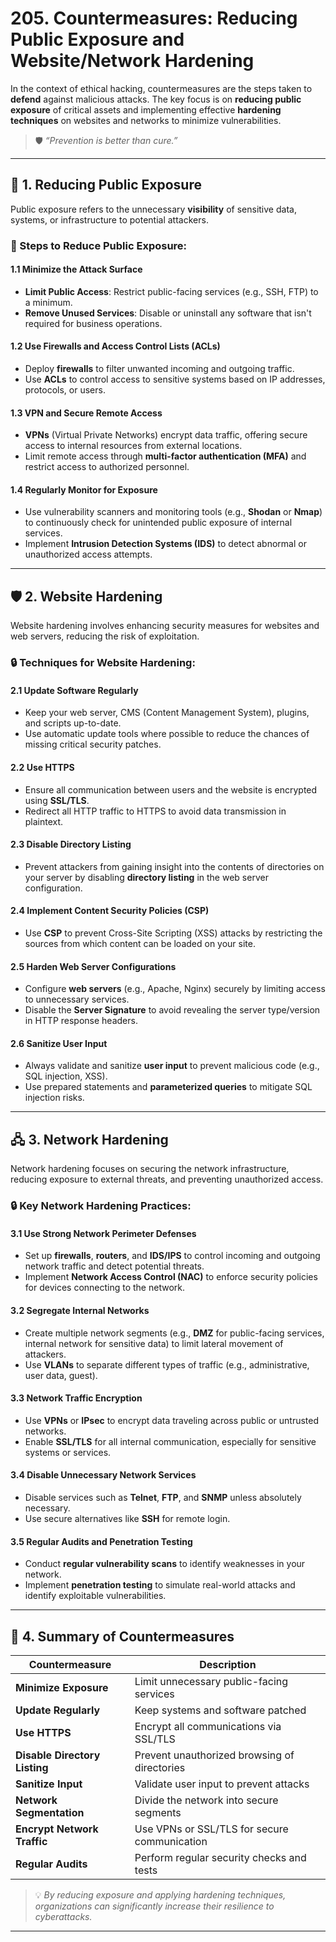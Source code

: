 
# 205. Countermeasures: Reducing Public Exposure and Website/Network Hardening

In the context of ethical hacking, countermeasures are the steps taken to **defend** against malicious attacks. The key focus is on **reducing public exposure** of critical assets and implementing effective **hardening techniques** on websites and networks to minimize vulnerabilities.

> 🛡️ *“Prevention is better than cure.”*


---

## 🛑 1. Reducing Public Exposure

Public exposure refers to the unnecessary **visibility** of sensitive data, systems, or infrastructure to potential attackers.

### 🔐 Steps to Reduce Public Exposure:

#### 1.1 **Minimize the Attack Surface**
   - **Limit Public Access**: Restrict public-facing services (e.g., SSH, FTP) to a minimum.
   - **Remove Unused Services**: Disable or uninstall any software that isn't required for business operations.

#### 1.2 **Use Firewalls and Access Control Lists (ACLs)**
   - Deploy **firewalls** to filter unwanted incoming and outgoing traffic.
   - Use **ACLs** to control access to sensitive systems based on IP addresses, protocols, or users.

#### 1.3 **VPN and Secure Remote Access**
   - **VPNs** (Virtual Private Networks) encrypt data traffic, offering secure access to internal resources from external locations.
   - Limit remote access through **multi-factor authentication (MFA)** and restrict access to authorized personnel.

#### 1.4 **Regularly Monitor for Exposure**
   - Use vulnerability scanners and monitoring tools (e.g., **Shodan** or **Nmap**) to continuously check for unintended public exposure of internal services.
   - Implement **Intrusion Detection Systems (IDS)** to detect abnormal or unauthorized access attempts.

---

## 🛡️ 2. Website Hardening

Website hardening involves enhancing security measures for websites and web servers, reducing the risk of exploitation.

### 🔒 Techniques for Website Hardening:

#### 2.1 **Update Software Regularly**
   - Keep your web server, CMS (Content Management System), plugins, and scripts up-to-date.
   - Use automatic update tools where possible to reduce the chances of missing critical security patches.

#### 2.2 **Use HTTPS**
   - Ensure all communication between users and the website is encrypted using **SSL/TLS**.
   - Redirect all HTTP traffic to HTTPS to avoid data transmission in plaintext.

#### 2.3 **Disable Directory Listing**
   - Prevent attackers from gaining insight into the contents of directories on your server by disabling **directory listing** in the web server configuration.

#### 2.4 **Implement Content Security Policies (CSP)**
   - Use **CSP** to prevent Cross-Site Scripting (XSS) attacks by restricting the sources from which content can be loaded on your site.

#### 2.5 **Harden Web Server Configurations**
   - Configure **web servers** (e.g., Apache, Nginx) securely by limiting access to unnecessary services.
   - Disable the **Server Signature** to avoid revealing the server type/version in HTTP response headers.

#### 2.6 **Sanitize User Input**
   - Always validate and sanitize **user input** to prevent malicious code (e.g., SQL injection, XSS).
   - Use prepared statements and **parameterized queries** to mitigate SQL injection risks.

---

## 🖧 3. Network Hardening

Network hardening focuses on securing the network infrastructure, reducing exposure to external threats, and preventing unauthorized access.

### 🔒 Key Network Hardening Practices:

#### 3.1 **Use Strong Network Perimeter Defenses**
   - Set up **firewalls**, **routers**, and **IDS/IPS** to control incoming and outgoing network traffic and detect potential threats.
   - Implement **Network Access Control (NAC)** to enforce security policies for devices connecting to the network.

#### 3.2 **Segregate Internal Networks**
   - Create multiple network segments (e.g., **DMZ** for public-facing services, internal network for sensitive data) to limit lateral movement of attackers.
   - Use **VLANs** to separate different types of traffic (e.g., administrative, user data, guest).

#### 3.3 **Network Traffic Encryption**
   - Use **VPNs** or **IPsec** to encrypt data traveling across public or untrusted networks.
   - Enable **SSL/TLS** for all internal communication, especially for sensitive systems or services.

#### 3.4 **Disable Unnecessary Network Services**
   - Disable services such as **Telnet**, **FTP**, and **SNMP** unless absolutely necessary.
   - Use secure alternatives like **SSH** for remote login.

#### 3.5 **Regular Audits and Penetration Testing**
   - Conduct **regular vulnerability scans** to identify weaknesses in your network.
   - Implement **penetration testing** to simulate real-world attacks and identify exploitable vulnerabilities.

---

## 🔐 4. Summary of Countermeasures

| Countermeasure               | Description                                  |
|------------------------------|----------------------------------------------|
| **Minimize Exposure**         | Limit unnecessary public-facing services     |
| **Update Regularly**          | Keep systems and software patched            |
| **Use HTTPS**                 | Encrypt all communications via SSL/TLS       |
| **Disable Directory Listing** | Prevent unauthorized browsing of directories |
| **Sanitize Input**            | Validate user input to prevent attacks       |
| **Network Segmentation**      | Divide the network into secure segments      |
| **Encrypt Network Traffic**   | Use VPNs or SSL/TLS for secure communication |
| **Regular Audits**            | Perform regular security checks and tests    |

> 💡 *By reducing exposure and applying hardening techniques, organizations can significantly increase their resilience to cyberattacks.*

---

